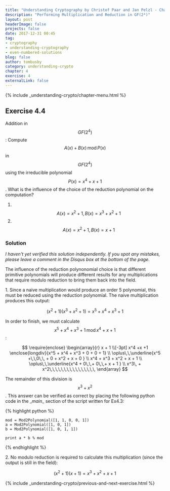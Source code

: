 ```yaml
---
title: "Understanding Cryptography by Christof Paar and Jan Pelzl - Chapter 4 Solutions - Ex4.4"
description: "Performing Multiplication and Reduction in GF(2⁴)"
layout: post
headerImage: false
projects: false
date: 2017-12-31 00:45
tag:
- cryptography
- understanding-cryptography
- even-numbered-solutions
blog: false
author: tombusby
category: understanding-crypto
chapter: 4
exercise: 4
externalLink: false
---
```


{% include _understanding-crypto/chapter-menu.html %}

## Exercise 4.4

Addition in $$GF(2^4)$$: Compute $$A(x) + B(x)\,\mathrm{mod}\,P(x)$$ in $$GF(2^4)$$ using the irreducible polynomial $$P(x) = x^4 +x +1$$. What is the influence of the choice of the reduction polynomial on the computation?

1. &nbsp;$$A(x) = x^2 +1, B(x) = x^3 +x^2 +1$$
2. &nbsp;$$A(x) = x^2 +1, B(x) = x+1$$

### Solution

*I haven't yet verified this solution independently. If you spot any mistakes, please leave a comment in the Disqus box at the bottom of the page.*

The influence of the reduction polynonomial choice is that different primitive polynomials will produce different results for any multiplications that require modulo reduction to bring them back into the field.

1\. Since a naive multiplication would produce an order 5 polynomial, this must be reduced using the reduction polynomial. The naive multiplication produces this output:

$$ (x^2 +1)(x^3 +x^2 +1) = x^5 + x^4 + x^3 + 1 $$

In order to finish, we must calculate $$ x^5 + x^4 + x^3 + 1 \,\mathrm{mod}\, x^4 +x +1 $$:

$$
\require{enclose}
\begin{array}{r}
                x + 1  \\[-3pt]
x^4 +x +1 \enclose{longdiv}{x^5 + x^4 + x^3 + 0 + 0 + 1} \\
\oplus\,\,\underline{x^5 +\,\,0\,\, + 0 + x^2 + x + 0 } \\
x^4 + x^3 + x^2 + x + 1 \\
\oplus\,\,\underline{x^4 + 0\,\,+ 0\,\,+ x + 1 } \\
x^3\, + x^2\,\,\,\,\,\,\,\,\,\,\,\,\,\,\,\,
\end{array}
$$

The remainder of this division is $$ x^3 + x^2 $$. This answer can be verified as correct by placing the following python code in the \__main__ section of the script written for Ex4.3:

{% highlight python %}

    mod = Mod2Polynomial([1, 1, 0, 0, 1])
    a = Mod2Polynomial([1, 0, 1])
    b = Mod2Polynomial([1, 0, 1, 1])

    print a * b % mod

{% endhighlight %}

2\. No modulo reduction is required to calculate this multiplication (since the output is still in the field):

$$ (x^2 +1)(x+1) = x^3 + x^2 + x + 1 $$

{% include _understanding-crypto/previous-and-next-exercise.html %}
